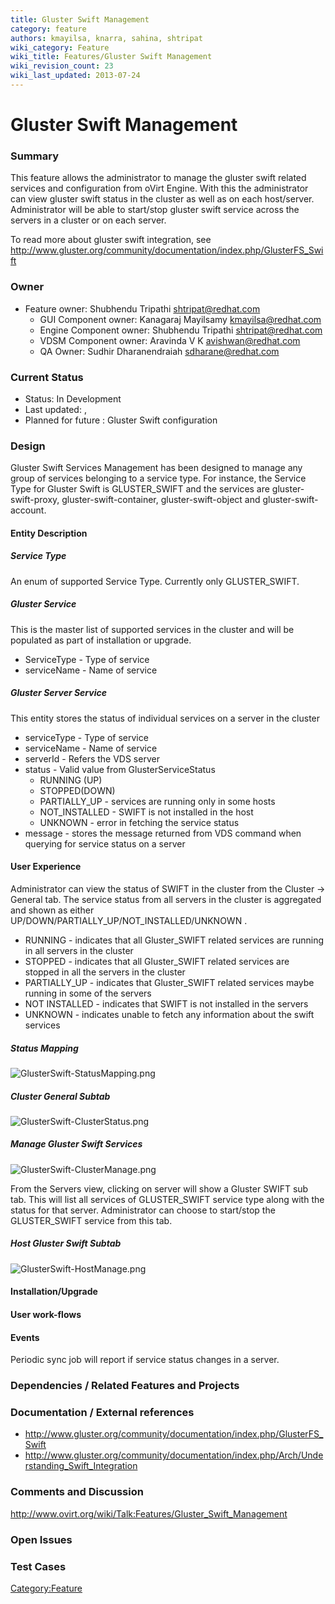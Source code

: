 ```yaml
---
title: Gluster Swift Management
category: feature
authors: kmayilsa, knarra, sahina, shtripat
wiki_category: Feature
wiki_title: Features/Gluster Swift Management
wiki_revision_count: 23
wiki_last_updated: 2013-07-24
---
```


# Gluster Swift Management

### Summary

This feature allows the administrator to manage the gluster swift related services and configuration from oVirt Engine. With this the administrator can view gluster swift status in the cluster as well as on each host/server. Administrator will be able to start/stop gluster swift service across the servers in a cluster or on each server.

To read more about gluster swift integration, see <http://www.gluster.org/community/documentation/index.php/GlusterFS_Swift>

### Owner

*   Feature owner: Shubhendu Tripathi <shtripat@redhat.com>
    -   GUI Component owner: Kanagaraj Mayilsamy <kmayilsa@redhat.com>
    -   Engine Component owner: Shubhendu Tripathi <shtripat@redhat.com>
    -   VDSM Component owner: Aravinda V K <avishwan@redhat.com>
    -   QA Owner: Sudhir Dharanendraiah <sdharane@redhat.com>

### Current Status

*   Status: In Development
*   Last updated: ,
*   Planned for future : Gluster Swift configuration

### Design

Gluster Swift Services Management has been designed to manage any group of services belonging to a service type. For instance, the Service Type for Gluster Swift is GLUSTER_SWIFT and the services are gluster-swift-proxy, gluster-swift-container, gluster-swift-object and gluster-swift-account.

#### Entity Description

##### Service Type

An enum of supported Service Type. Currently only GLUSTER_SWIFT.

##### Gluster Service

This is the master list of supported services in the cluster and will be populated as part of installation or upgrade.

*   ServiceType - Type of service
*   serviceName - Name of service

##### Gluster Server Service

This entity stores the status of individual services on a server in the cluster

*   serviceType - Type of service
*   serviceName - Name of service
*   serverId - Refers the VDS server
*   status - Valid value from GlusterServiceStatus
    -   RUNNING (UP)
    -   STOPPED(DOWN)
    -   PARTIALLY_UP - services are running only in some hosts
    -   NOT_INSTALLED - SWIFT is not installed in the host
    -   UNKNOWN - error in fetching the service status
*   message - stores the message returned from VDS command when querying for service status on a server

#### User Experience

Administrator can view the status of SWIFT in the cluster from the Cluster -> General tab. The service status from all servers in the cluster is aggregated and shown as either UP/DOWN/PARTIALLY_UP/NOT_INSTALLED/UNKNOWN .

*   RUNNING - indicates that all Gluster_SWIFT related services are running in all servers in the cluster
*   STOPPED - indicates that all Gluster_SWIFT related services are stopped in all the servers in the cluster
*   PARTIALLY_UP - indicates that Gluster_SWIFT related services maybe running in some of the servers
*   NOT INSTALLED - indicates that SWIFT is not installed in the servers
*   UNKNOWN - indicates unable to fetch any information about the swift services

##### Status Mapping

![](GlusterSwift-StatusMapping.png "GlusterSwift-StatusMapping.png")

##### Cluster General Subtab

![](GlusterSwift-ClusterStatus.png "GlusterSwift-ClusterStatus.png")

##### Manage Gluster Swift Services

![](GlusterSwift-ClusterManage.png "GlusterSwift-ClusterManage.png")

From the Servers view, clicking on server will show a Gluster SWIFT sub tab. This will list all services of GLUSTER_SWIFT service type along with the status for that server. Administrator can choose to start/stop the GLUSTER_SWIFT service from this tab.

##### Host Gluster Swift Subtab

![](GlusterSwift-HostManage.png "GlusterSwift-HostManage.png")

#### Installation/Upgrade

#### User work-flows

#### Events

Periodic sync job will report if service status changes in a server.

### Dependencies / Related Features and Projects

### Documentation / External references

*   <http://www.gluster.org/community/documentation/index.php/GlusterFS_Swift>
*   <http://www.gluster.org/community/documentation/index.php/Arch/Understanding_Swift_Integration>

### Comments and Discussion

<http://www.ovirt.org/wiki/Talk:Features/Gluster_Swift_Management>

### Open Issues

### Test Cases

<Category:Feature>
